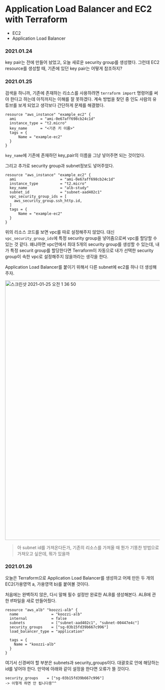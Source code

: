 # Application Load Balancer and EC2 with Terraform

- EC2
- Application Load Balancer

### 2021.01.24
key pair는 전에 만들어 놨었고, 오늘 새로운 security group를 생성했다. 그런데 EC2 resource를 생성할 때, 기존에 있던 key pair는 어떻게 참조하지?

### 2021.01.25
검색을 하니까, 기존에 존재하는 리소스를 사용하려면 `terraform import` 명령어를 써야 한다고 하는데 아직까지는 이해를 잘 못하겠다. 계속 방법을 찾던 중 인도 사람의 유튜브를 보게 되었고 생각보다 간단하게 문제를 해결했다. 

~~~
resource "aws_instance" "example_ec2" {
  ami           = "ami-0e67aff698cb24c1d"
  instance_type = "t2.micro"
  key_name      = "<기존 키 이름>"
  tags = {
	  Name = "example-ec2"
  }
}
~~~

`key_name`에 기존에 존재하던 key_pair의 이름을 그냥 넣어주면 되는 것이었다. 

그리고 추가로 security group과 subnet정보도 넣어주었다.
~~~
resource "aws_instance" "example_ec2" {
  ami                    = "ami-0e67aff698cb24c1d"
  instance_type          = "t2.micro"
  key_name               = "alb-study"
  subnet_id              = "subnet-aad402c1"
  vpc_security_group_ids = [
    aws_security_group.ssh_http.id,
  ]
  tags = {
	  Name = "example-ec2"
  }
}
~~~
위의 리소스 코드를 보면 vpc를 따로 설정해주지 않았다. 대신 `vpc_security_group_ids`에 특정 security group을 넣어줌으로써 vpc를 할당할 수 있는 것 같다. 왜냐하면 vpc안에서 최대 5개의 security group를 생성할 수 있는데, 내가 특정 securit group를 할당한다면 Terraform이 자동으로 내가 선택한 security group이 속한 vpc로 설정해주지 않을까라는 생각을 한다. 

Application Load Balancer를 붙이기 위해서 다른 subnet에 ec2를 하나 더 생성해주자.

<img width="846" alt="스크린샷 2021-01-25 오전 1 36 50" src="https://user-images.githubusercontent.com/46708207/105636891-cd33a880-5ead-11eb-8fc5-637585518ba5.png">

> 아 subnet id를 가져온다든가, 기존의 리소스를 가져올 때 뭔가 기똥찬 방법으로 가져오고 싶은데, 뭐가 있을까

### 2021.01.26
오늘은 Terraform으로 Application Load Balancer를 생성하고 어제 만든 두 개의 EC2(가용영역 a, 가용영역 b)를 붙여볼 것이다.

처음에는 완벽하지 않은, 다시 말해 필수 설정만 완료한 ALB를 생성해본다. ALB에 관한 tf파일을 새로 만들어줬다.
~~~
resource "aws_alb" "koozzi-alb" {
  name               = "koozzi-alb"
  internal           = false
  subnets            = ["subnet-aad402c1", "subnet-00447e4c"]
  security_groups    = ["sg-03b15fd39b667c996"]
  load_balancer_type = "application"
  
  tags = {
    Name = "koozzi-alb"
  }
}
~~~
여기서 신경써야 할 부분은 subnets과 security_groups이다. 대괄호로 안에 해당하는 id를 넣어야 한다. 만약에 아래와 같이 설정을 한다면 오류가 뜰 것이다.

~~~
security_groups    = ["sg-03b15fd39b667c996"]
-> 이렇게 하면 안 됩니다용^^
~~~